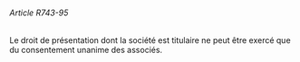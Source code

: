 ###### Article R743-95

Le droit de présentation dont la société est titulaire ne peut être exercé que du consentement unanime des associés.

